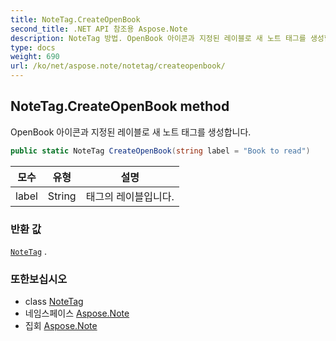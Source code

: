 ```yaml
---
title: NoteTag.CreateOpenBook
second_title: .NET API 참조용 Aspose.Note
description: NoteTag 방법. OpenBook 아이콘과 지정된 레이블로 새 노트 태그를 생성합니다.
type: docs
weight: 690
url: /ko/net/aspose.note/notetag/createopenbook/
---
```

## NoteTag.CreateOpenBook method

OpenBook 아이콘과 지정된 레이블로 새 노트 태그를 생성합니다.

```csharp
public static NoteTag CreateOpenBook(string label = "Book to read")
```

| 모수 | 유형 | 설명 |
| --- | --- | --- |
| label | String | 태그의 레이블입니다. |

### 반환 값

[`NoteTag`](../) .

### 또한보십시오

* class [NoteTag](../)
* 네임스페이스 [Aspose.Note](../../notetag/)
* 집회 [Aspose.Note](../../../)


